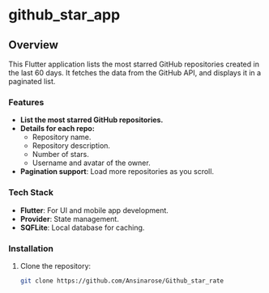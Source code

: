 # github_star_app

## Overview

This Flutter application lists the most starred GitHub repositories created in the last 60 days. It fetches the data from the GitHub API, and displays it in a paginated list. 

### Features

- **List the most starred GitHub repositories.**
- **Details for each repo:**
  - Repository name.
  - Repository description.
  - Number of stars.
  - Username and avatar of the owner.
- **Pagination support**: Load more repositories as you scroll.
  
### Tech Stack

- **Flutter**: For UI and mobile app development.
- **Provider**: State management.
- **SQFLite**: Local database for caching.

### Installation

1. Clone the repository:
   ```bash
   git clone https://github.com/Ansinarose/Github_star_rate
   

